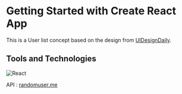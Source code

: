 # Getting Started with Create React App

This is a User list concept based on the design from [UIDesignDaily](https://www.uidesigndaily.com/posts/figma-users-list-card-day-1542).

## Tools and Technologies

![React](https://img.shields.io/badge/react-%2320232a.svg?style=for-the-badge&logo=react&logoColor=%2361DAFB)

API : [randomuser.me](https://randomuser.me)
